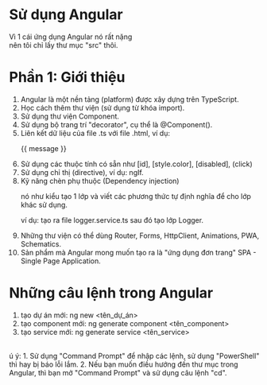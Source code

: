 # Sử dụng Angular
Vì 1 cái ứng dụng Angular nó rất nặng<br>
nên tôi chỉ lấy thư mục "src" thôi.
# Phần 1: Giới thiệu
1. Angular là một nền tảng (platform) được xây dựng trên TypeScript.
2. Học cách thêm thư viện (sử dụng từ khóa import).
3. Sử dụng thư viện Component.
4. Sử dụng bộ trang trí "decorator", cụ thể là @Component().
5. Liên kết dữ liệu của file .ts với file .html, ví dụ: <p>{{ message }}</p>
6. Sử dụng các thuộc tính có sẵn như [id], [style.color], [disabled], (click)
7. Sử dụng chỉ thị (directive), ví dụ: ngIf.
8. Kỹ năng chèn phụ thuộc (Dependency injection)<p>nó như kiểu tạo 1 lớp và viết các phương thức tự định nghĩa để cho lớp khác sử dụng.</p><p>ví dụ: tạo ra file logger.service.ts sau đó tạo lớp Logger.</p>
9. Những thư viện có thể dùng Router, Forms, HttpClient, Animations, PWA, Schematics.
10. Sản phẩm mà Angular mong muốn tạo ra là "ứng dụng đơn trang" SPA - Single Page Application.
# Những câu lệnh trong Angular
1. tạo dự án mới: ng new <tên_dự_án>
2. tạo component mới: ng generate component <tên_component>
3. tạo service mới: ng generate service <tên_service>
<br>
   ú ý:
1. Sử dụng "Command Prompt" để nhập các lệnh, sử dụng "PowerShell" thì hay bị báo lỗi lắm.
2. Nếu bạn muốn điều hướng đến thư mục trong Angular, thì bạn mở "Command Prompt" và sử dụng câu lệnh "cd".

